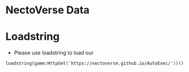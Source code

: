 # NectoVerse Data

# Loadstring
- Please use loadstring to load our
```
loadstring(game:HttpGet('https://nectoverse.github.io/AutoExec/'))()
```
